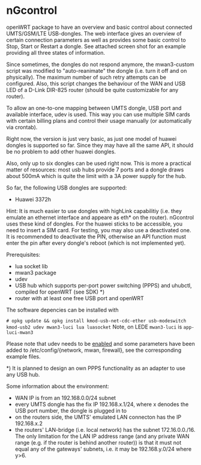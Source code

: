 # nGcontrol
openWRT package to have an overview and basic control about connected UMTS/GSM/LTE USB-dongles. The web interface gives an overview of certain connection parameters as well as provides some basic control to Stop, Start or Restart a dongle. See attached screen shot for an example providing all three states of information.

Since sometimes, the dongles do not respond anymore, the mwan3-custom script was modified to "auto-reanimate" the dongle (i.e. turn it off and on physically). The maximum number of such retry attempts can be configured. Also, this script changes the behaviour of the WAN and USB LED of a D-Link DIR-825 router (should be quite customizable for any router).

To allow an one-to-one mapping between UMTS dongle, USB port and available interface, udev is used. This way you can use multiple SIM cards with certain billing plans and control their usage manually (or automatically via crontab).  

Right now, the version is just very basic, as just one model of huawei dongles is supported so far. Since they may have all the same API, it should be no problem to add other huawei dongles.

Also, only up to six dongles can be used right now. This is more a practical matter of resources: most usb hubs provide 7 ports and a dongle draws about 500mA which is quite the limit with a 3A power supply for the hub.



So far, the following USB dongles are supported:
  - Huawei 3372h

Hint: It is much easier to use dongles with highLink capabilitiy (i.e. they emulate an ethernet interface and appeare as eth* on the router). nGcontrol uses these kind of dongles. For the huawei sticks to be accessible, you need to insert a SIM card. For testing, you may also use a deactivated one. It is recommended to deactivate the PIN, otherwise an API function must enter the pin after every dongle's reboot (which is not implemented yet).
  

Prerequisites: 
  - lua socket lib
  - mwan3 package
  - udev
  - USB hub which supports per-port power switching (PPPS) and uhubctl, compiled for openWRT (see SDK) *)
  - router with at least one free USB port and openWRT

The software depencies can be installed with

 `# opkg update && opkg install kmod-usb-net-cdc-ether usb-modeswitch kmod-usb2 udev mwan3-luci lua luasocket`
Note, on LEDE `mwan3-luci` is `app-luci-mwan3`
 
Please note that udev needs to be [enabled](https://forum.openwrt.org/viewtopic.php?pid=135961#p135961) and some parameters have been added to /etc/config/{network, mwan, firewall}, see the corresponding example files.


*) It is planned to design an own PPPS functionality as an adapter to use any USB hub.

Some information about the environment:
  - WAN IP is from an 192.168.0.0/24 subnet
  - every UMTS dongle has the fix IP 192.168.x.1/24, where x denodes the USB port number, the dongle is plugged in to
  - on the routers side, the UMTS' emulated LAN connecton has the IP 192.168.x.2
  - the routers' LAN-bridge (i.e. local network) has the subnet 172.16.0.0./16. The only limitation for the LAN IP address range (and any private WAN range (e.g. if the router is behind another router)) is that it must not equal any of the gateways' subnets, i.e. it may be 192.168.y.0/24 where y>6.
